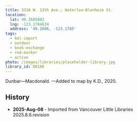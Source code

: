```yaml
---
title: 3318 W. 13th Ave.; Waterloo—Blenheim St.
location:
  lat: 49.2605892
  lng: -123.1784624
  address: '49.2606, -123.1785'
tags:
  - kml-import
  - outdoor
  - book-exchange
  - red-marker
  - active
photo: /images/libraries/placeholder-library.jpg
library_id: 00186
---
```

Dunbar—Macdonald.
—Added to map by K.D., 2020.

## History
- **2025-Aug-08** - Imported from Vancouver Little Libraries 2025.8.6.revision
